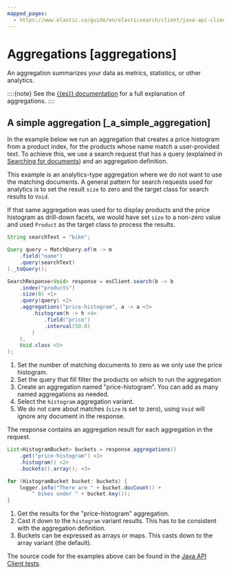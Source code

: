```yaml
---
mapped_pages:
  - https://www.elastic.co/guide/en/elasticsearch/client/java-api-client/current/aggregations.html
---
```


# Aggregations [aggregations]

An aggregation summarizes your data as metrics, statistics, or other analytics.

::::{note}
See the [{{es}} documentation](elasticsearch://docs/reference/data-analysis/aggregations/index.md) for a full explanation of aggregations.
::::



## A simple aggregation [_a_simple_aggregation]

In the example below we run an aggregation that creates a price histogram from a product index, for the products whose name match a user-provided text. To achieve this, we use a search request that has a query (explained in [Searching for documents](/reference/searching.md)) and an aggregation definition.

This example is an analytics-type aggregation where we do not want to use the matching documents. A general pattern for search requests used for analytics is to set the result `size` to zero and the target class for search results to `Void`.

If that same aggregation was used for to display products and the price histogram as drill-down facets, we would have set `size` to a non-zero value and used `Product` as the target class to process the results.

```java
String searchText = "bike";

Query query = MatchQuery.of(m -> m
    .field("name")
    .query(searchText)
)._toQuery();

SearchResponse<Void> response = esClient.search(b -> b
    .index("products")
    .size(0) <1>
    .query(query) <2>
    .aggregations("price-histogram", a -> a <3>
        .histogram(h -> h <4>
            .field("price")
            .interval(50.0)
        )
    ),
    Void.class <5>
);
```

1. Set the number of matching documents to zero as we only use the price histogram.
2. Set the query that fill filter the products on which to run the aggregation
3. Create an aggregation named "price-histogram". You can add as many named aggregations as needed.
4. Select the `histogram` aggregation variant.
5. We do not care about matches (`size` is set to zero), using `Void` will ignore any document in the response.


The response contains an aggregation result for each aggregation in the request.

```java
List<HistogramBucket> buckets = response.aggregations()
    .get("price-histogram") <1>
    .histogram() <2>
    .buckets().array(); <3>

for (HistogramBucket bucket: buckets) {
    logger.info("There are " + bucket.docCount() +
        " bikes under " + bucket.key());
}
```

1. Get the results for the "price-histogram" aggregation.
2. Cast it down to the `histogram` variant results. This has to be consistent with the aggregation definition.
3. Buckets can be expressed as arrays or maps. This casts down to the array variant (the default).


The source code for the examples above can be found in the [Java API Client tests](https://github.com/elastic/elasticsearch-java/tree/master/java-client/src/test/java/co/elastic/clients/documentation).

